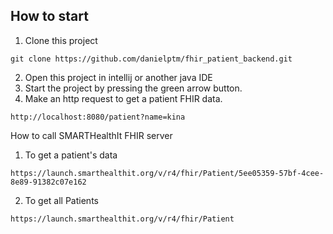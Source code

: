 ## How to start

1. Clone this project
```
git clone https://github.com/danielptm/fhir_patient_backend.git
```
2. Open this project in intellij or another java IDE
3. Start the project by pressing the green arrow button.
4. Make an http request to get a patient FHIR data.
```
http://localhost:8080/patient?name=kina
```

How to call SMARTHealthIt FHIR server

1. To get a patient's data
```
https://launch.smarthealthit.org/v/r4/fhir/Patient/5ee05359-57bf-4cee-8e89-91382c07e162
```

2. To get all Patients
```
https://launch.smarthealthit.org/v/r4/fhir/Patient
```
